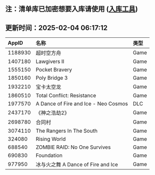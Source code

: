 ## 注：清单库已加密想要入库请使用 ([入库工具](https://github.com/BlankTMing/ManifestAutoUpdate/releases))

## 更新时间：2025-02-04 06:17:12
| AppID | 名称 | 类型  |
| :-------------------- | :----------------------------- | :----------- |
| 1188930 | 超时空方舟| Game |
| 1407180 | Lawgivers II| Game |
| 1555150 | Pocket Bravery| Game |
| 1850160 | Poly Bridge 3| Game |
| 1932210 | 宝卡太空龙| Game |
| 1860510 | Total Conflict: Resistance| Game |
| 1977570 | A Dance of Fire and Ice - Neo Cosmos| DLC |
| 2437170 | 《神之浩劫2》| Game |
| 2698780 | 合同村| Game |
| 3074110 | The Rangers In The South| Game |
| 324080 | Rising World| Game |
| 688540 | ZOMBIE RAID: No One Survives| Game |
| 690830 | Foundation| Game |
| 977950 | 冰与火之舞 A Dance of Fire and Ice| Game |
